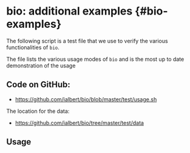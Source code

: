 # bio: additional examples {#bio-examples}

The following script is a test file that we use to verify the various functionalities of `bio`.

The file lists the various usage modes of `bio` and is the most up to date demonstration of the usage

## Code on GitHub:

* https://github.com/ialbert/bio/blob/master/test/usage.sh

The location for the data:

* https://github.com/ialbert/bio/tree/master/test/data

## Usage

```{bash, eval=FALSE, code=readLines("../test/usage.sh")}
```


